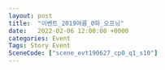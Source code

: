 ```yaml
---
layout: post
title:  "이벤트_2019여름_0화_오프닝"
date:   2022-02-06 12:00:00 +0000
categories: Event
Tags: Story Event
SceneCode: ["scene_evt190627_cp0_q1_s10"]
---
```

